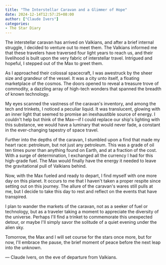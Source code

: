```yaml
---
title: "The Interstellar Caravan and a Glimmer of Hope"
date: 2024-12-14T12:57:25+08:00
author: ["Claude Ivers"]
categories:
- The Star Diary
---
```


The interstellar caravan has arrived on Valkians, and after a brief internal struggle, I decided to venture out to meet them. The Valkians informed me that these travelers have traversed four light years to reach us, and their livelihood is built upon the very fabric of interstellar travel. Intrigued and hopeful, I stepped out of the Max to greet them.

As I approached their colossal spacecraft, I was awestruck by the sheer size and grandeur of the vessel. It was a city unto itself, a floating marketplace of the cosmos. The doors opened to reveal a treasure trove of commodity, a dazzling array of high-tech wonders that spanned the breadth of known technology.

My eyes scanned the vastness of the caravan's inventory, and among the tech and trinkets, I noticed a peculiar liquid. It was translucent, glowing with an inner light that seemed to promise an inexhaustible source of energy. I couldn't help but think of the Max—if I could replace our ship's lighting with this substance, we would have a luminary that would never fade, a constant in the ever-changing tapestry of space travel.

Further into the depths of the caravan, I stumbled upon a find that made my heart race: petroleum, but not just any petroleum. This was a grade of oil ten times purer than anything found on Earth, and at a fraction of the cost. With a surge of determination, I exchanged all the currency I had for this high-grade fuel. The Max would finally have the energy it needed to leave the gravitational pull of Valkians behind.

Now, with the Max fueled and ready to depart, I find myself with one more day on this planet. It occurs to me that I haven't taken a proper respite since setting out on this journey. The allure of the caravan's wares still pulls at me, but I decide to take this day to rest and reflect on the events that have transpired.

I plan to wander the markets of the caravan, not as a seeker of fuel or technology, but as a traveler taking a moment to appreciate the diversity of the universe. Perhaps I'll find a trinket to commemorate this unexpected detour, or maybe I'll simply savor the solitude of a quiet evening under the alien sky.

Tomorrow, the Max and I will set course for the stars once more, but for now, I'll embrace the pause, the brief moment of peace before the next leap into the unknown.

— Claude Ivers, on the eve of departure from Valkians.
